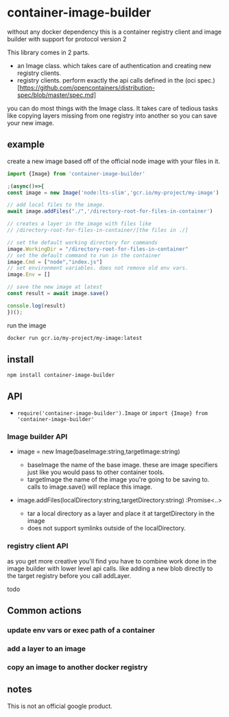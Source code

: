 container-image-builder
=======================

without any docker dependency this is a container registry client and image builder with support for protocol version 2

This library comes in 2 parts. 

- an Image class. which takes care of authentication and creating new registry clients. 
- registry clients. perform exactly the api calls defined in the (oci spec.)[https://github.com/opencontainers/distribution-spec/blob/master/spec.md]

you can do most things with the Image class. It takes care of tedious tasks like copying layers missing from one registry into another so you can save your new image.

## example

create a new image based off of the official node image with your files in it.

```js
import {Image} from 'container-image-builder'

;(async()=>{
const image = new Image('node:lts-slim','gcr.io/my-project/my-image')

// add local files to the image.
await image.addFiles("./",'/directory-root-for-files-in-container')

// creates a layer in the image with files like
// /directory-root-for-files-in-container/[the files in ./]

// set the default working directory for commands
image.WorkingDir = "/directory-root-for-files-in-container"
// set the default command to run in the container
image.Cmd = ["node","index.js"]
// set environment variables. does not remove old env vars.
image.Env = []

// save the new image at latest
const result = await image.save()

console.log(result)
})();
```

run the image

```sh
docker run gcr.io/my-project/my-image:latest

```

## install

```
npm install container-image-builder
```

## API

- `require('container-image-builder').Image` or `import {Image} from 'container-image-builder'`

### Image builder API

- image = new Image(baseImage:string,targetImage:string)
    - baseImage
        the name of the base image. these are image specifiers just like you would pass to other container tools.
    - targetImage
        the name of the image you're going to be saving to. calls to image.save() will replace this image.

- image.addFiles(localDirectory:string,targetDirectory:string) :Promise<..>
    - tar a local directory as a layer and place it at targetDirectory in the image
    - does not support symlinks outside of the localDirectory.

### registry client API

as you get more creative you'll find you have to combine work done in the image builder with lower level api calls.
like adding a new blob directly to the target registry before you call addLayer.

todo

## Common actions

### update env vars or exec path of a container 

### add a layer to an image

### copy an image to another docker registry

## notes

This is not an official google product.

